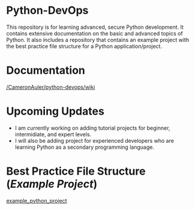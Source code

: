 # Python-DevOps
This repository is for learning advanced, secure Python development. It contains extensive documentation on the basic and advanced topics of Python. It also includes a repository that contains an example project with the best practice file structure for a Python application/project.

# Documentation
[/CameronAuler/python-devops/wiki](https://github.com/CameronAuler/python-devops/wiki)

# Upcoming Updates
- I am currently working on adding tutorial projects for beginner, intermidiate, and expert levels.
- I will also be adding project for experienced developers who are learning Python as a secondary programming language.

# Best Practice File Structure (*Example Project*)
[example_python_project](https://github.com/CameronAuler/python-devops/tree/main/example_python_project)